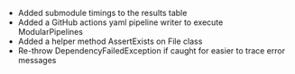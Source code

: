 - Added submodule timings to the results table
- Added a GitHub actions yaml pipeline writer to execute ModularPipelines
- Added a helper method AssertExists on File class
- Re-throw DependencyFailedException if caught for easier to trace error messages